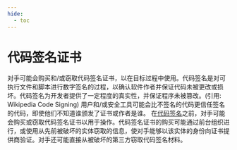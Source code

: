 ```yaml
---
hide:
  - toc
---
```


# 代码签名证书

对手可能会购买和/或窃取代码签名证书，以在目标过程中使用。代码签名是对可执行文件和脚本进行数字签名的过程，以确认软件作者并保证代码未被更改或损坏。代码签名为开发者提供了一定程度的真实性，并保证程序未被篡改。(引用: Wikipedia Code Signing) 用户和/或安全工具可能会比不签名的代码更信任签名的代码，即使他们不知道谁颁发了证书或作者是谁。  在[代码签名](https://attack.mitre.org/techniques/T1553/002)之前，对手可能会购买或窃取代码签名证书以用于操作。代码签名证书的购买可能通过前台组织进行，或使用从先前被破坏的实体窃取的信息，使对手能够以该实体的身份向证书提供商验证。对手还可能直接从被破坏的第三方窃取代码签名材料。
